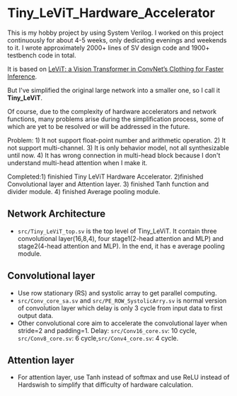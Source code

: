 # Tiny_LeViT_Hardware_Accelerator
 This is my hobby project by using System Verilog. I worked on this project continuously for about 4-5 weeks, only dedicating evenings and weekends to it. I wrote approximately 2000+ lines of SV design code and 1900+ testbench code in total.

 It is based on [LeViT: a Vision Transformer in ConvNet’s Clothing for Faster Inference](https://github.com/facebookresearch/LeViT).

 But I've simplified the original large network into a smaller one, so I call it **Tiny_LeViT**.

 Of course, due to the complexity of hardware accelerators and network functions, many problems arise during the simplification process, some of which are yet to be resolved or will be addressed in the future.

 Problem: 1) It not support float-point number and arithmetic operation. 2) It not support multi-channel. 3) It is only behavior model, not all synthesizable until now. 4) It has wrong connection in multi-head block because I don't understand multi-head attention when I make it.

 Completed:1) finishied Tiny LeViT Hardware Accelerator. 2)finished Convolutional layer and Attention layer. 3) finished Tanh function and divider module. 4) finished Average pooling module.

## Network Architecture
- ```src/Tiny_LeViT_top.sv``` is the top level of Tiny_LeViT. It contain three convolutional layer(16,8,4), four stage1(2-head attention and MLP) and stage2(4-head attention and MLP). In the end, it has e average pooling module.
## Convolutional layer
- Use row stationary (RS) and systolic array to get parallel computing. 
- ```src/Conv_core_sa.sv``` and ```src/PE_ROW_SystolicArry.sv``` is normal version of convolution layer which delay is only 3 cycle from input data to first output data.
- Other convolutional core aim to accelerate the convolutional layer when stride=2 and padding=1. Delay: ```src/Conv16_core.sv```: 10 cycle, ```src/Conv8_core.sv```: 6 cycle,```src/Conv4_core.sv```: 4 cycle.
## Attention layer
- For attention layer, use Tanh instead of softmax and use ReLU instead of Hardswish to simplify that difficulty of hardware calculation.